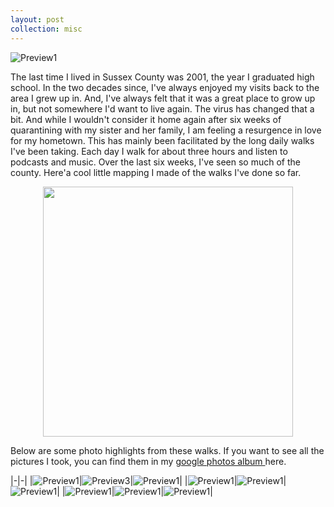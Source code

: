 ```yaml
---
layout: post
collection: misc
---
```

![Preview1](/photos/MVIMG_20200504_095631.jpg)

The last time I lived in Sussex County was 2001, the year I graduated high school.  In the two decades since, I've always enjoyed my visits back to the area I grew up in.  And, I've always felt that it was a great place to grow up in, but not somewhere I'd want to live again.  The virus has changed that a bit.  And while I wouldn't consider it home again after six weeks of quarantining with my sister and her family, I am feeling a resurgence in love for my hometown.  This has mainly been facilitated by the long daily walks I've been taking.  Each day I walk for about three hours and listen to podcasts and music.  Over the last six weeks, I've seen so much of the county.  Here'a cool little mapping I made of the walks I've done so far.

<div style="text-align: center"><img src="https://media.giphy.com/media/VG7zRftUQgHfSHiQ79/giphy.gif" width="400" /></div>

Below are some photo highlights from these walks.  If you want to see all the pictures I took, you can find them in my [google photos album ](https://photos.app.goo.gl/hsHMmXxUZxApgnFS8) here.

|-|-|
|![Preview1](/photos/MVIMG_20200503_090520.jpg)|![Preview3](/photos/MVIMG_20200502_104312.jpg)|![Preview1](/photos/MVIMG_20200429_115536.jpg)|
|![Preview1](/photos/MVIMG_20200429_112828.jpg)|![Preview1](/photos/MVIMG_20200427_103046.jpg)|![Preview1](/photos/MVIMG_20200423_113725.jpg)|
|![Preview1](/photos/MVIMG_20200416_113853.jpg)|![Preview1](/photos/MVIMG_20200416_113801.jpg)|![Preview1](/photos/MVIMG_20200408_123158.jpg)|
